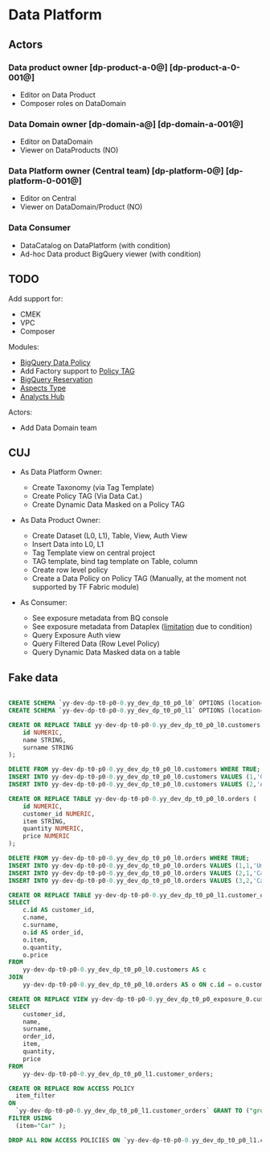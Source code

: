 # Data Platform

## Actors

### Data product owner [dp-product-a-0@] [dp-product-a-0-001@]

- Editor on Data Product
- Composer roles on DataDomain

### Data Domain owner [dp-domain-a@] [dp-domain-a-001@]

- Editor on DataDomain
- Viewer on DataProducts (NO)

### Data Platform owner (Central team) [dp-platform-0@] [dp-platform-0-001@]

- Editor on Central
- Viewer on DataDomain/Product (NO)

### Data Consumer

- DataCatalog on DataPlatform (with condition)
- Ad-hoc Data product BigQuery viewer (with condition)

## TODO

Add support for:

- CMEK
- VPC
- Composer

Modules:

- [BigQuery Data Policy](https://registry.terraform.io/providers/hashicorp/google/latest/docs/resources/bigquery_datapolicy_data_policy)
- Add Factory support to [Policy TAG](https://github.com/GoogleCloudPlatform/cloud-foundation-fabric/tree/master/modules/data-catalog-policy-tag)
- [BigQuery Reservation](https://registry.terraform.io/providers/hashicorp/google/latest/docs/resources/bigquery_bi_reservation)
- [Aspects Type](https://registry.terraform.io/providers/hashicorp/google/latest/docs/resources/dataplex_aspect_type)
- [Analycts Hub](https://registry.terraform.io/providers/hashicorp/google/latest/docs/resources/bigquery_analytics_hub_data_exchange)

Actors:

- Add Data Domain team

## CUJ

- As Data Platform Owner:
  - Create Taxonomy (via Tag Template)
  - Create Policy TAG (Via Data Cat.)
  - Create Dynamic Data Masked on a Policy TAG

- As Data Product Owner:
  - Create Dataset (L0, L1), Table, View, Auth View
  - Insert Data into L0, L1
  - Tag Template view on central project
  - TAG template, bind tag template on Table, column
  - Create row level policy
  - Create a Data Policy on Policy TAG (Manually, at the moment not supported by TF Fabric module)
  
- As Consumer:
  - See exposure metadata from BQ console
  - See exposure metadata from Dataplex ([limitation](https://cloud.google.com/bigquery/docs/tags#limitations) due to condition)
  - Query Exposure Auth view
  - Query Filtered Data (Row Level Policy)
  - Query Dynamic Data Masked data on a table

## Fake data

```sql

CREATE SCHEMA `yy-dev-dp-t0-p0-0.yy_dev_dp_t0_p0_l0` OPTIONS (location="europe-west8");
CREATE SCHEMA `yy-dev-dp-t0-p0-0.yy_dev_dp_t0_p0_l1` OPTIONS (location="europe-west8");

CREATE OR REPLACE TABLE yy-dev-dp-t0-p0-0.yy_dev_dp_t0_p0_l0.customers (
    id NUMERIC,
    name STRING,
    surname STRING
);

DELETE FROM yy-dev-dp-t0-p0-0.yy_dev_dp_t0_p0_l0.customers WHERE TRUE;
INSERT INTO yy-dev-dp-t0-p0-0.yy_dev_dp_t0_p0_l0.customers VALUES (1,'Giovanni','Rossi');
INSERT INTO yy-dev-dp-t0-p0-0.yy_dev_dp_t0_p0_l0.customers VALUES (2,'Alberto','Bianchi');

CREATE OR REPLACE TABLE yy-dev-dp-t0-p0-0.yy_dev_dp_t0_p0_l0.orders (
    id NUMERIC,
    customer_id NUMERIC,
    item STRING,
    quantity NUMERIC,
    price NUMERIC
);

DELETE FROM yy-dev-dp-t0-p0-0.yy_dev_dp_t0_p0_l0.orders WHERE TRUE;
INSERT INTO yy-dev-dp-t0-p0-0.yy_dev_dp_t0_p0_l0.orders VALUES (1,1,'Umbrella',1,10);
INSERT INTO yy-dev-dp-t0-p0-0.yy_dev_dp_t0_p0_l0.orders VALUES (2,1,'Car',1,1000);
INSERT INTO yy-dev-dp-t0-p0-0.yy_dev_dp_t0_p0_l0.orders VALUES (3,2,'Car',1,1200);

CREATE OR REPLACE TABLE yy-dev-dp-t0-p0-0.yy_dev_dp_t0_p0_l1.customer_orders AS
SELECT
    c.id AS customer_id,
    c.name,
    c.surname,
    o.id AS order_id,
    o.item,
    o.quantity,
    o.price
FROM
    yy-dev-dp-t0-p0-0.yy_dev_dp_t0_p0_l0.customers AS c
JOIN
    yy-dev-dp-t0-p0-0.yy_dev_dp_t0_p0_l0.orders AS o ON c.id = o.customer_id;

CREATE OR REPLACE VIEW yy-dev-dp-t0-p0-0.yy_dev_dp_t0_p0_exposure_0.customer_order_view AS
SELECT
    customer_id,
    name,
    surname,
    order_id,
    item,
    quantity,
    price
FROM
    yy-dev-dp-t0-p0-0.yy_dev_dp_t0_p0_l1.customer_orders;

CREATE OR REPLACE ROW ACCESS POLICY
  item_filter
ON
  `yy-dev-dp-t0-p0-0.yy_dev_dp_t0_p0_l1.customer_orders` GRANT TO ("group: data-consumer-bi-01@yoyoland.joonix.net")
FILTER USING
  (item="Car" );

DROP ALL ROW ACCESS POLICIES ON `yy-dev-dp-t0-p0-0.yy_dev_dp_t0_p0_l1.customer_orders`;  
```
